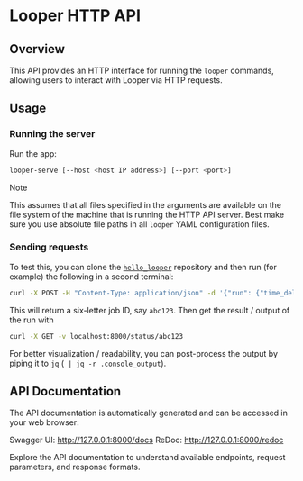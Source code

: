 # Looper HTTP API

## Overview

This API provides an HTTP interface for running the `looper` commands, allowing users to interact with Looper via HTTP requests.

## Usage
### Running the server
Run the app:
```bash
looper-serve [--host <host IP address>] [--port <port>]
```

> [!NOTE]
This assumes that all files specified in the arguments are available on the file system of the machine that is running the HTTP API server. Best make sure you use absolute file paths in all `looper` YAML configuration files.

### Sending requests
To test this, you can clone the [`hello_looper`](https://github.com/pepkit/hello_looper) repository and then run (for example) the following in a second terminal:
```bash
curl -X POST -H "Content-Type: application/json" -d '{"run": {"time_delay": 5}, "looper_config": "/path/to/hello_looper/.looper.yaml"}' "http://127.0.0.1:8000"
```
This will return a six-letter job ID, say `abc123`. Then get the result / output of the run with
```bash
curl -X GET -v localhost:8000/status/abc123
```
For better visualization / readability, you can post-process the output by piping it to `jq` (` | jq -r .console_output`).

## API Documentation
The API documentation is automatically generated and can be accessed in your web browser:

Swagger UI: http://127.0.0.1:8000/docs
ReDoc: http://127.0.0.1:8000/redoc

Explore the API documentation to understand available endpoints, request parameters, and response formats.
